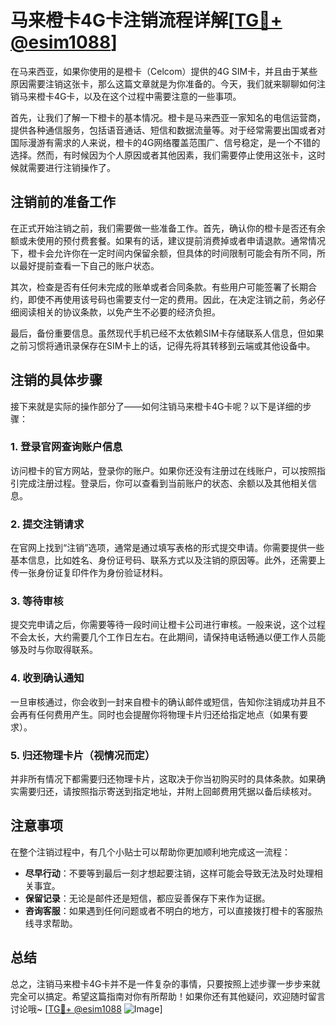 # 马来橙卡4G卡注销流程详解[[TG💪+ @esim1088](https://t.me/s/esim1088)]

在马来西亚，如果你使用的是橙卡（Celcom）提供的4G SIM卡，并且由于某些原因需要注销这张卡，那么这篇文章就是为你准备的。今天，我们就来聊聊如何注销马来橙卡4G卡，以及在这个过程中需要注意的一些事项。

首先，让我们了解一下橙卡的基本情况。橙卡是马来西亚一家知名的电信运营商，提供各种通信服务，包括语音通话、短信和数据流量等。对于经常需要出国或者对国际漫游有需求的人来说，橙卡的4G网络覆盖范围广、信号稳定，是一个不错的选择。然而，有时候因为个人原因或者其他因素，我们需要停止使用这张卡，这时候就需要进行注销操作了。

## 注销前的准备工作

在正式开始注销之前，我们需要做一些准备工作。首先，确认你的橙卡是否还有余额或未使用的预付费套餐。如果有的话，建议提前消费掉或者申请退款。通常情况下，橙卡会允许你在一定时间内保留余额，但具体的时间限制可能会有所不同，所以最好提前查看一下自己的账户状态。

其次，检查是否有任何未完成的账单或者合同条款。有些用户可能签署了长期合约，即使不再使用该号码也需要支付一定的费用。因此，在决定注销之前，务必仔细阅读相关的协议条款，以免产生不必要的经济负担。

最后，备份重要信息。虽然现代手机已经不太依赖SIM卡存储联系人信息，但如果之前习惯将通讯录保存在SIM卡上的话，记得先将其转移到云端或其他设备中。

## 注销的具体步骤

接下来就是实际的操作部分了——如何注销马来橙卡4G卡呢？以下是详细的步骤：

### 1. 登录官网查询账户信息
访问橙卡的官方网站，登录你的账户。如果你还没有注册过在线账户，可以按照指引完成注册过程。登录后，你可以查看到当前账户的状态、余额以及其他相关信息。

### 2. 提交注销请求
在官网上找到“注销”选项，通常是通过填写表格的形式提交申请。你需要提供一些基本信息，比如姓名、身份证号码、联系方式以及注销的原因等。此外，还需要上传一张身份证复印件作为身份验证材料。

### 3. 等待审核
提交完申请之后，你需要等待一段时间让橙卡公司进行审核。一般来说，这个过程不会太长，大约需要几个工作日左右。在此期间，请保持电话畅通以便工作人员能够及时与你取得联系。

### 4. 收到确认通知
一旦审核通过，你会收到一封来自橙卡的确认邮件或短信，告知你注销成功并且不会再有任何费用产生。同时也会提醒你将物理卡片归还给指定地点（如果有要求）。

### 5. 归还物理卡片（视情况而定）
并非所有情况下都需要归还物理卡片，这取决于你当初购买时的具体条款。如果确实需要归还，请按照指示寄送到指定地址，并附上回邮费用凭据以备后续核对。

## 注意事项

在整个注销过程中，有几个小贴士可以帮助你更加顺利地完成这一流程：

- **尽早行动**：不要等到最后一刻才想起要注销，这样可能会导致无法及时处理相关事宜。
- **保留记录**：无论是邮件还是短信，都应妥善保存下来作为证据。
- **咨询客服**：如果遇到任何问题或者不明白的地方，可以直接拨打橙卡的客服热线寻求帮助。

## 总结

总之，注销马来橙卡4G卡并不是一件复杂的事情，只要按照上述步骤一步步来就完全可以搞定。希望这篇指南对你有所帮助！如果你还有其他疑问，欢迎随时留言讨论哦~ [[TG💪+ @esim1088](https://t.me/s/esim1088) ![Image](https://i.postimg.cc/4NQfJmqS/Snipaste-2025-05-13-00-14-12.png)]